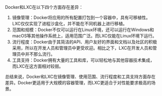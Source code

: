 Docker和LXC在以下四个方面存在差异：

1. 镜像管理：Docker将应用的所有配置打包到一个容器中，具有可移植性。LXC仅仅实现了进程沙盒化，并不能在不同机器上进行移植。
2. 范围和规模：Docker不仅可以运行在Linux环境，还可以运行在Windows和macOS等其他操作系统上，适用范围广泛。而LXC仅能在Linux环境下运行。
3. 流行程度：Docker由于其简洁的API、用户友好的界面和文档以及社区的积极采用，所以在开发人员和管理员中更受欢迎。相比之下，LXC在开发人员和管理员中并不那么流行。
4. 工具支持：Docker拥有大量的工具和库，可以轻松地与其他容器技术集成，而LXC在这方面相对较弱。

总结来说，Docker和LXC在镜像管理、使用范围、流行程度和工具支持方面存在差异。Docker更适用于大规模的容器管理，而LXC更适合于对性能要求极高的场景。


